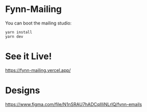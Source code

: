 # Fynn-Mailing

You can boot the mailing studio:

```
yarn install
yarn dev
```

# See it Live!

https://fynn-mailing.vercel.app/

# Designs

https://www.figma.com/file/N1nSRAU7hADCqllIiNLrlQ/fynn-emails
